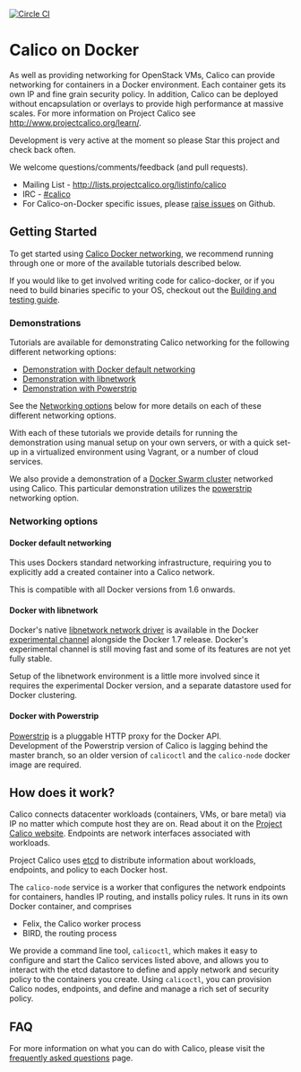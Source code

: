 [![Circle CI](https://circleci.com/gh/Metaswitch/calico-docker/tree/master.svg?style=svg)](https://circleci.com/gh/Metaswitch/calico-docker/tree/master)
# Calico on Docker
As well as providing networking for OpenStack VMs, Calico can provide
networking for containers in a Docker environment.  Each container gets its 
own IP and fine grain security policy.  In addition, Calico can be deployed 
without encapsulation or overlays to provide high performance at massive 
scales.  For more information on Project Calico see 
http://www.projectcalico.org/learn/.

Development is very active at the moment so please Star this project and check 
back often.

We welcome questions/comments/feedback (and pull requests).

* Mailing List - http://lists.projectcalico.org/listinfo/calico
* IRC - [#calico][irc]
* For Calico-on-Docker specific issues, please [raise issues][raise-issues] on 
Github.

## Getting Started

To get started using [Calico Docker networking][calico-networking], we 
recommend running through one or more of the available tutorials described 
below.

If you would like to get involved writing code for calico-docker, or if you 
need to build binaries specific to your OS, checkout out the 
[Building and testing guide](docs/Building.md).

### Demonstrations

Tutorials are available for demonstrating Calico networking for the following 
different networking options:

- [Demonstration with Docker default networking](docs/getting-started/default-networking/Demonstration.md)
- [Demonstration with libnetwork](docs/getting-started/libnetwork/Demonstration.md)
- [Demonstration with Powerstrip](docs/getting-started/powerstrip/Demonstration.md)

See the [Networking options](#networking-options) below for more details on 
each of these different networking options.

With each of these tutorials we provide details for running the demonstration 
using manual setup on your own servers, or with a quick set-up in a virtualized
environment using Vagrant, or a number of cloud services.

We also provide a demonstration of a 
[Docker Swarm cluster](docs/getting-started/powerstrip/CalicoSwarm.md) 
networked using Calico. This particular demonstration utilizes the 
[powerstrip](#docker-with-powerstrip) networking option.


### Networking options

#### Docker default networking

This uses Dockers standard networking infrastructure, requiring you to 
explicitly add a created container into a Calico network.

This is compatible with all Docker versions from 1.6 onwards.

#### Docker with libnetwork

Docker's native [libnetwork network driver][libnetwork] is available in the 
Docker [experimental channel][docker-experimental] alongside the Docker 1.7 
release. Docker's experimental channel is still moving fast and some of its 
features are not yet fully stable.

Setup of the libnetwork environment is a little more involved since it requires
the experimental Docker version, and a separate datastore used for Docker 
clustering.

#### Docker with Powerstrip

[Powerstrip][powerstrip] is a pluggable HTTP proxy for the Docker API.  
Development of the Powerstrip version of Calico is lagging behind the master 
branch, so an older version of `calicoctl` and the `calico-node` docker image 
are required.
  
## How does it work?

Calico connects datacenter workloads (containers, VMs, or bare metal) via IP 
no matter which compute host they are on.  Read about it on the 
[Project Calico website][project-calico].  Endpoints are network interfaces
associated with workloads.

Project Calico uses [etcd][etcd] to distribute information about workloads, 
endpoints, and policy to each Docker host.

The `calico-node` service is a worker that configures the network endpoints 
for containers, handles IP routing, and installs policy rules.  It runs in its 
own Docker container, and comprises
- Felix, the Calico worker process
- BIRD, the routing process

We provide a command line tool, `calicoctl`, which makes it easy to configure 
and start the Calico services listed above, and allows you to interact with 
the etcd datastore to define and apply network and security policy to the 
containers you create. Using `calicoctl`, you can provision Calico nodes, 
endpoints, and define and manage a rich set of security policy. 

## FAQ 
For more information on what you can do with Calico, please visit the 
[frequently asked questions](docs/FAQ.md) page. 


[calico-networking]: https://github.com/Metaswitch/calico-docker
[powerstrip]: https://github.com/ClusterHQ/powerstrip
[libnetwork]: https://github.com/docker/libnetwork
[raise-issues]: https://github.com/Metaswitch/calico-docker/issues/new
[docker-experimental]: https://github.com/docker/docker/tree/master/experimental
[irc]: http://webchat.freenode.net?randomnick=1&channels=%23calico&uio=d4
[project-calico]: http://www.projectcalico.org
[etcd]: https://github.com/coreos/etcd